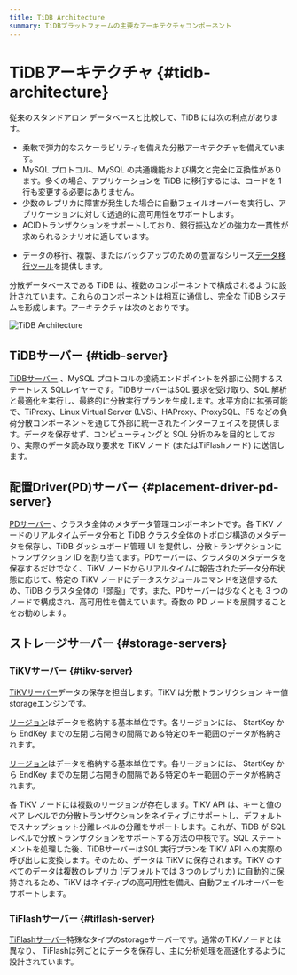 ```yaml
---
title: TiDB Architecture
summary: TiDBプラットフォームの主要なアーキテクチャコンポーネント
---
```


# TiDBアーキテクチャ {#tidb-architecture}

従来のスタンドアロン データベースと比較して、TiDB には次の利点があります。

-   柔軟で弾力的なスケーラビリティを備えた分散アーキテクチャを備えています。
-   MySQL プロトコル、MySQL の共通機能および構文と完全に互換性があります。多くの場合、アプリケーションを TiDB に移行するには、コードを 1 行も変更する必要はありません。
-   少数のレプリカに障害が発生した場合に自動フェイルオーバーを実行し、アプリケーションに対して透過的に高可用性をサポートします。
-   ACIDトランザクションをサポートしており、銀行振込などの強力な一貫性が求められるシナリオに適しています。

<CustomContent platform="tidb">

-   データの移行、複製、またはバックアップのための豊富なシリーズ[データ移行ツール](/migration-overview.md)を提供します。

</CustomContent>

分散データベースである TiDB は、複数のコンポーネントで構成されるように設計されています。これらのコンポーネントは相互に通信し、完全な TiDB システムを形成します。アーキテクチャは次のとおりです。

![TiDB Architecture](https://download.pingcap.com/images/docs/tidb-architecture-v6.png)

## TiDBサーバー {#tidb-server}

[TiDBサーバー](/tidb-computing.md) 、MySQL プロトコルの接続エンドポイントを外部に公開するステートレス SQLレイヤーです。TiDBサーバーはSQL 要求を受け取り、SQL 解析と最適化を実行し、最終的に分散実行プランを生成します。水平方向に拡張可能で、TiProxy、Linux Virtual Server (LVS)、HAProxy、ProxySQL、F5 などの負荷分散コンポーネントを通じて外部に統一されたインターフェイスを提供します。データを保存せず、コンピューティングと SQL 分析のみを目的としており、実際のデータ読み取り要求を TiKV ノード (またはTiFlashノード) に送信します。

## 配置Driver(PD)サーバー {#placement-driver-pd-server}

[PDサーバー](/tidb-scheduling.md) 、クラスタ全体のメタデータ管理コンポーネントです。各 TiKV ノードのリアルタイムデータ分布と TiDB クラスタ全体のトポロジ構造のメタデータを保存し、TiDB ダッシュボード管理 UI を提供し、分散トランザクションにトランザクション ID を割り当てます。PDサーバーは、クラスタのメタデータを保存するだけでなく、TiKV ノードからリアルタイムに報告されたデータ分布状態に応じて、特定の TiKV ノードにデータスケジュールコマンドを送信するため、TiDB クラスタ全体の「頭脳」です。また、PDサーバーは少なくとも 3 つのノードで構成され、高可用性を備えています。奇数の PD ノードを展開することをお勧めします。

## ストレージサーバー {#storage-servers}

### TiKVサーバー {#tikv-server}

[TiKVサーバー](/tidb-storage.md)データの保存を担当します。TiKV は分散トランザクション キー値storageエンジンです。

<CustomContent platform="tidb">

[リージョン](/glossary.md#regionpeerraft-group)はデータを格納する基本単位です。各リージョンには、 StartKey から EndKey までの左閉じ右開きの間隔である特定のキー範囲のデータが格納されます。

</CustomContent>

<CustomContent platform="tidb-cloud">

[リージョン](/tidb-cloud/tidb-cloud-glossary.md#region)はデータを格納する基本単位です。各リージョンには、 StartKey から EndKey までの左閉じ右開きの間隔である特定のキー範囲のデータが格納されます。

</CustomContent>

各 TiKV ノードには複数のリージョンが存在します。TiKV API は、キーと値のペア レベルでの分散トランザクションをネイティブにサポートし、デフォルトでスナップショット分離レベルの分離をサポートします。これが、TiDB が SQL レベルで分散トランザクションをサポートする方法の中核です。SQL ステートメントを処理した後、TiDBサーバーはSQL 実行プランを TiKV API への実際の呼び出しに変換します。そのため、データは TiKV に保存されます。TiKV のすべてのデータは複数のレプリカ (デフォルトでは 3 つのレプリカ) に自動的に保持されるため、TiKV はネイティブの高可用性を備え、自動フェイルオーバーをサポートします。

### TiFlashサーバー {#tiflash-server}

[TiFlashサーバー](/tiflash/tiflash-overview.md)特殊なタイプのstorageサーバーです。通常のTiKVノードとは異なり、 TiFlashは列ごとにデータを保存し、主に分析処理を高速化するように設計されています。
